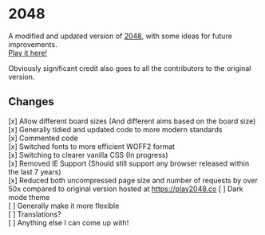 # 2048

A modified and updated version of [2048](https://github.com/gabrielecirulli/2048), with some ideas for future improvements.  
[Play it here!](https://mck.is/2048)

Obviously significant credit also goes to all the contributors to the original version.

## Changes

[x] Allow different board sizes (And different aims based on the board size)  
[x] Generally tidied and updated code to more modern standards  
[x] Commented code  
[x] Switched fonts to more efficient WOFF2 format  
[x] Switching to clearer vanilla CSS (In progress)  
[x] Removed IE Support (Should still support any browser released within the last 7 years)  
[x] Reduced both uncompressed page size and number of requests by over 50x compared to original version hosted at <https://play2048.co>
[ ] Dark mode theme  
[ ] Generally make it more flexible  
[ ] Translations?  
[ ] Anything else I can come up with!
